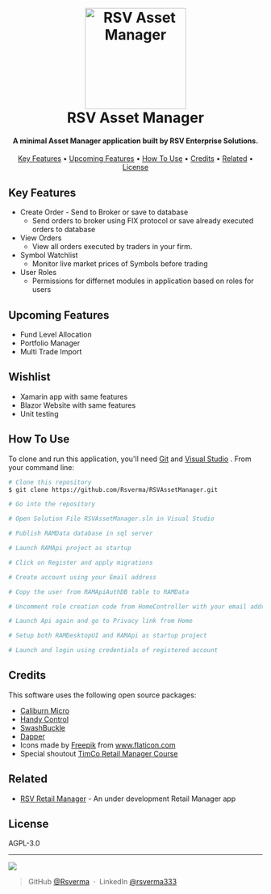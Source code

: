 <h1 align="center">
  <br>
  <a href="https://github.com/Rsverma/RSVAssetManager/archive/main.zip"><img src="https://github.com/Rsverma/RSVAssetManager/blob/main/RAMDesktopUI/Resources/AppIication.ico" alt="RSV Asset Manager" width="200"></a>
  <br>
  RSV Asset Manager
  <br>
</h1>

<h4 align="center">A minimal Asset Manager application built by RSV Enterprise Solutions.</h4>

<p align="center">
  <a href="#key-features">Key Features</a> •
  <a href="#upcoming-features">Upcoming Features</a> •
  <a href="#how-to-use">How To Use</a> •
  <a href="#credits">Credits</a> •
  <a href="#related">Related</a> •
  <a href="#license">License</a>
</p>

## Key Features

* Create Order - Send to Broker or save to database
  - Send orders to broker using FIX protocol or save already executed orders to database
* View Orders
  - View all orders executed by traders in your firm.
* Symbol Watchlist
  - Monitor live market prices of Symbols before trading
* User Roles
  - Permissions for differnet modules in application based on roles for users 

## Upcoming Features
* Fund Level Allocation
* Portfolio Manager
* Multi Trade Import

## Wishlist
* Xamarin app with same features
* Blazor Website with same features
* Unit testing

## How To Use

To clone and run this application, you'll need [Git](https://git-scm.com) and [Visual Studio](https://visualstudio.microsoft.com/) . From your command line:

```bash
# Clone this repository
$ git clone https://github.com/Rsverma/RSVAssetManager.git

# Go into the repository

# Open Solution File RSVAssetManager.sln in Visual Studio

# Publish RAMData database in sql server

# Launch RAMApi project as startup

# Click on Register and apply migrations

# Create account using your Email address

# Copy the user from RAMApiAuthDB table to RAMData

# Uncomment role creation code from HomeController with your email address in Privacy method

# Launch Api again and go to Privacy link from Home

# Setup both RAMDesktopUI and RAMApi as startup project

# Launch and login using credentials of registered account
```

## Credits

This software uses the following open source packages:

- [Caliburn Micro](https://caliburnmicro.com/)
- [Handy Control](https://github.com/HandyOrg/HandyControl)
- [SwashBuckle](https://github.com/domaindrivendev/Swashbuckle.WebApi)
- [Dapper](https://github.com/StackExchange/Dapper)
- <div>Icons made by <a href="https://www.freepik.com" title="Freepik">Freepik</a> from <a href="https://www.flaticon.com/" title="Flaticon">www.flaticon.com</a></div>
- Special shoutout [TimCo Retail Manager Course](https://www.youtube.com/playlist?list=PLLWMQd6PeGY0bEMxObA6dtYXuJOGfxSPx)

## Related

- [RSV Retail Manager](https://github.com/Rsverma/RSVRetailManager) - An under development Retail Manager app

## License

AGPL-3.0 

---
<a href="mailto:rsverma333@gmail.com"><img src="https://img.shields.io/badge/gmail-%23DD0031.svg?&style=for-the-badge&logo=gmail&logoColor=white"/></a>
> GitHub [@Rsverma](https://github.com/Rsverma) &nbsp;&middot;&nbsp;
> LinkedIn [@rsverma333](https://www.linkedin.com/in/rsverma333/)
